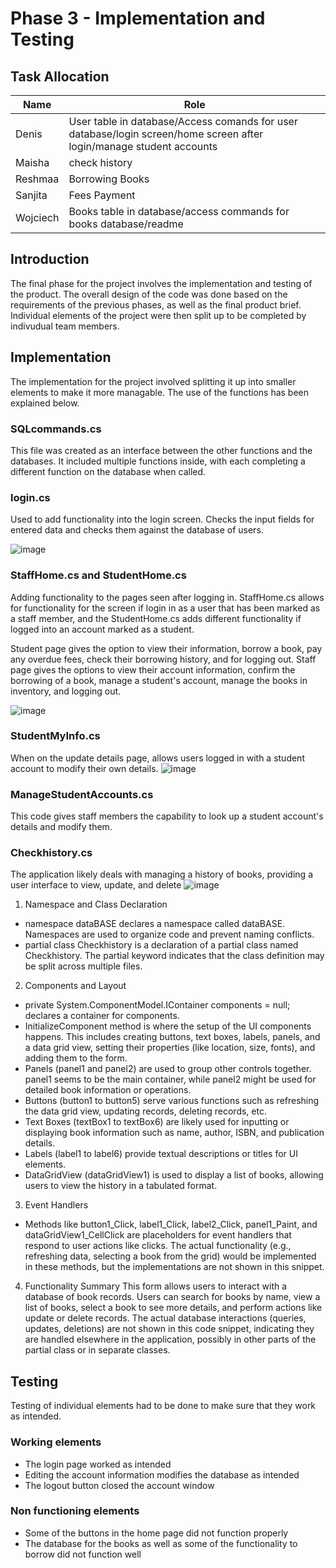 # Phase 3 - Implementation and Testing

## Task Allocation 

| Name | Role |
| ----------- | ----------- |
| Denis | User table in database/Access comands for user database/login screen/home screen after login/manage student accounts |
| Maisha | check history |
| Reshmaa | Borrowing Books |
| Sanjita | Fees Payment |
| Wojciech | Books table in database/access commands for books database/readme |
## Introduction

The final phase for the project involves the implementation and testing of the product. The overall design of the code was done based on the requirements of the previous phases, as well as the final product brief. Individual elements of the project were then split up to be completed by indivudual team members.

## Implementation

The implementation for the project involved splitting it up into smaller elements to make it more managable. The use of the functions has been explained below.

### SQLcommands.cs

This file was created as an interface between the other functions and the databases. It included multiple functions inside, with each completing a different function on the database when called.

### login.cs

Used to add functionality into the login screen. Checks the input fields for entered data and checks them against the database of users.

![image](https://github.com/TeachingMaterial/softwareproject_-team3/assets/146332550/55a37a49-b848-4953-ab61-6c6d0064e48c)


### StaffHome.cs and StudentHome.cs

Adding functionality to the pages seen after logging in. StaffHome.cs allows for functionality for the screen if login in as a user that has been marked as a staff member, and the StudentHome.cs adds different functionality if logged into an account marked as a student.

Student page gives the option to view their information, borrow a book, pay any overdue fees, check their borrowing history, and for logging out. Staff page gives the options to view their account information, confirm the borrowing of a book, manage a student's account, manage the books in inventory, and logging out.

![image](https://github.com/TeachingMaterial/softwareproject_-team3/assets/146332550/208e5f78-5e50-49e1-b99d-24946dcb0e8b)

### StudentMyInfo.cs

When on the update details page, allows users logged in with a student account to modify their own details.
![image](https://github.com/TeachingMaterial/softwareproject_-team3/assets/146332550/bd5c3ec0-ddb3-47a2-8f59-efc6aeba12a2)

### ManageStudentAccounts.cs

This code gives staff members the capability to look up a student account's details and modify them.

### Checkhistory.cs

The application likely deals with managing a history of books, providing a user interface to view, update, and delete
![image](https://github.com/TeachingMaterial/softwareproject_-team3/assets/146332550/b0de34d7-5b40-4c37-ad09-9c8877e44854)

1. Namespace and Class Declaration
- namespace dataBASE declares a namespace called dataBASE. Namespaces are used to organize code and prevent naming conflicts.
- partial class Checkhistory is a declaration of a partial class named Checkhistory. The partial keyword indicates that the class definition may be split across multiple files.

2. Components and Layout
- private System.ComponentModel.IContainer components = null; declares a container for components.
- InitializeComponent method is where the setup of the UI components happens. This includes creating buttons, text boxes, 
  labels, panels, and a data grid view, setting their properties (like location, size, fonts), and adding them to the form.
- Panels (panel1 and panel2) are used to group other controls together. panel1 seems to be the main container, while panel2 
  might be used for detailed book information or operations.
- Buttons (button1 to button5) serve various functions such as refreshing the data grid view, updating records, deleting 
  records, etc.
- Text Boxes (textBox1 to textBox6) are likely used for inputting or displaying book information such as name, author, ISBN, 
  and publication details.
- Labels (label1 to label6) provide textual descriptions or titles for UI elements.
- DataGridView (dataGridView1) is used to display a list of books, allowing users to view the history in a tabulated format.
  
3. Event Handlers
- Methods like button1_Click, label1_Click, label2_Click, panel1_Paint, and dataGridView1_CellClick are placeholders for event handlers that respond to user actions like clicks. The actual functionality (e.g., refreshing data, selecting a book from the grid) would be implemented in these methods, but the implementations are not shown in this snippet.
  
4. Functionality Summary
This form allows users to interact with a database of book records. Users can search for books by name, view a list of books, select a book to see more details, and perform actions like update or delete records.
The actual database interactions (queries, updates, deletions) are not shown in this code snippet, indicating they are handled elsewhere in the application, possibly in other parts of the partial class or in separate classes.


## Testing

Testing of individual elements had to be done to make sure that they work as intended.

### Working elements

- The login page worked as intended
- Editing the account information modifies the database as intended
- The logout button closed the account window

### Non functioning elements

- Some of the buttons in the home page did not function properly
- The database for the books as well as some of the functionality to borrow did not function well
